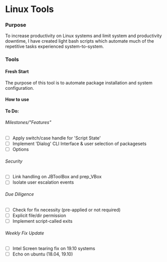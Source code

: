 # Linux Tools
### Purpose 
To increase productivity on Linux systems and limit system and productivity downtime, I have created light bash 
scripts which automate much of the repetitive tasks experienced system-to-system.

### Tools
#### Fresh Start
The purpose of this tool is to automate package installation and system configuration.

#### How to use

#### To Do:
###### Milestones/"Features"
* [ ] Apply switch/case handle for 'Script State' 
* [ ] Implement 'Dialog' CLI Interface & user selection of packagesets
* [ ] Options

###### Security
* [ ] Link handling on JBToolBox and prep_VBox
* [ ] Isolate user escalation events

###### Due Diligence
* [ ] Check for fix necessity (pre-applied or not required)
* [ ] Explicit file/dir permission
* [ ] Implement script-called exits

###### Weekly Fix Update
* [ ] Intel Screen tearing fix on 19.10 systems
* [ ] Echo on ubuntu (18.04, 19.10)